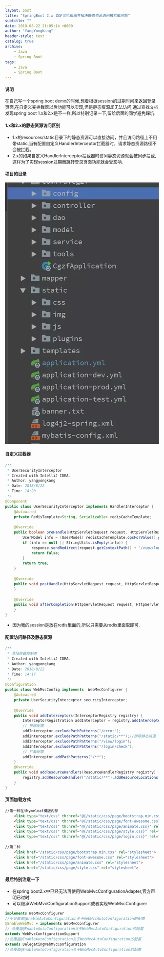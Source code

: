 ```yaml
---
layout: post
title: "SpringBoot 2.x 自定义拦截器并解决静态资源访问被拦截问题"
subtitle: ""
date: 2018-08-22 21:05:14 +0800
author: "YangYongKang"
header-style: text
catalog: true
archive:
    - Java
    - Spring Boot
tags:
    - Java
    - Spring Boot
---
```


#### 说明
在自己写一个spring boot demo的时候,想着根据session的过期时间来返回登录页面,在自定义完拦截器以后功能可以实现,但是静态资源却无法访问,通过查找文档发现spring boot 1.x和2.x是不一样,所以特别记录一下,留给后面的同学避免踩坑.

#### 1.x和2.x的静态资源访问区别
* 1.x的resources/static目录下的静态资源可以直接访问，并且访问路径上不用带static,当有配置自定义HandlerInterceptor拦截器时，请求静态资源路径不会被拦截。
* 2.x的如果自定义HandlerInterceptor拦截器时访问静态资源就会被同步拦截,这样为了实现session过期而跳转登录页面功能就会受影响.

#### 项目的目录
![目录](/img/a5o5e.jpg)

#### 自定义拦截器

```java
/**
 * UserSecurityInterceptor
 * Created with IntelliJ IDEA.
 * Author: yangyongkang
 * Date: 2018/8/22
 * Time: 14:20
 */
@Component
public class UserSecurityInterceptor implements HandlerInterceptor {
    @Autowired
    private RedisTemplate<String, Serializable> redisCacheTemplate;

    @Override
    public boolean preHandle(HttpServletRequest request, HttpServletResponse response, Object handler) throws Exception {
        UserModel info = (UserModel) redisCacheTemplate.opsForValue().get(request.getSession().getId());
        if (info == null || StringUtils.isEmpty(info)) {
            response.sendRedirect(request.getContextPath() + "/view/login");
            return false;
        }
        return true;
    }

    @Override
    public void postHandle(HttpServletRequest request, HttpServletResponse response, Object handler, ModelAndView modelAndView) {
    }

    @Override
    public void afterCompletion(HttpServletRequest request, HttpServletResponse response, Object handler, Exception ex) {
    }
}
```
* 因为我的session是放在redis里面的,所以只需要从redis里面取即可.

#### 配置访问路径及静态资源
```java
/**
 * 登陆拦截控制类
 * Created with IntelliJ IDEA.
 * Author: yangyongkang
 * Date: 2018/8/22
 * Time: 14:17
 */
@Configuration
public class WebMvcConfig implements  WebMvcConfigurer {
    @Autowired
    private UserSecurityInterceptor securityInterceptor;

    @Override
    public void addInterceptors(InterceptorRegistry registry) {
        InterceptorRegistration addInterceptor = registry.addInterceptor(securityInterceptor);
        // 排除配置
        addInterceptor.excludePathPatterns("/error");
        addInterceptor.excludePathPatterns("/static/**");//排除静态资源
        addInterceptor.excludePathPatterns("/view/login");
        addInterceptor.excludePathPatterns("/login/check");
        // 拦截配置
        addInterceptor.addPathPatterns("/**");
    }
    @Override
    public void addResourceHandlers(ResourceHandlerRegistry registry) {
        registry.addResourceHandler("/static/**").addResourceLocations("classpath:/static/");//
    }
}
```

#### 页面加载方式
```html
//第一种在thymeleaf模版内部
    <link type="text/css" th:href="@{/static/css/page/bootstrap.min.css}" rel="stylesheet">
    <link type="text/css" th:href="@{/static/css/page/font-awesome.css}" rel="stylesheet">
    <link type="text/css" th:href="@{/static/css/page/animate.css}" rel="stylesheet">
    <link type="text/css" th:href="@{/static/css/page/style.css}" rel="stylesheet">
    <link type="text/css" th:href="@{/static/css/page/login.css}" rel="stylesheet">
    
//第二种
    <link href="/static/css/page/bootstrap.min.css" rel="stylesheet">
    <link href="/static/css/page/font-awesome.css" rel="stylesheet">
    <link href="/static/css/page/animate.css" rel="stylesheet">
    <link href="/static/css/page/style.css" rel="stylesheet">
```

#### 最后特别注意一下
* 在spring boot2.x中已经无法再使用WebMvcConfigurationAdapter,官方声明已过时.
* 可以继承WebMvcConfigurationSupport或者实现WebMvcConfigurer
```java
implements WebMvcConfigurer 
//不会覆盖@EnableAutoConfiguration关于WebMvcAutoConfiguration的配置
@EnableWebMvc + implements WebMvcConfigurer 
// 会覆盖@EnableAutoConfiguration关于WebMvcAutoConfiguration的配置
extends WebMvcConfigurationSupport 
//会覆盖@EnableAutoConfiguration关于WebMvcAutoConfiguration的配置
extends DelegatingWebMvcConfiguration
//会覆盖@EnableAutoConfiguration关于WebMvcAutoConfiguration的配置
```
